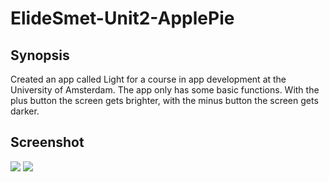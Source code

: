# ElideSmet-Unit2-ApplePie

## Synopsis
Created an app called Light for a course in app development at the University of Amsterdam. The app only has some basic functions. With the plus button the screen gets brighter, with the minus button the screen gets darker.

## Screenshot
![](doc/screenshot1.jpg)
![](doc/screenshot2.jpg)
